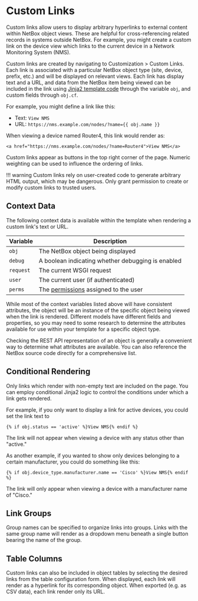 # Custom Links

Custom links allow users to display arbitrary hyperlinks to external content within NetBox object views. These are helpful for cross-referencing related records in systems outside NetBox. For example, you might create a custom link on the device view which links to the current device in a Network Monitoring System (NMS).

Custom links are created by navigating to Customization > Custom Links. Each link is associated with a particular NetBox object type (site, device, prefix, etc.) and will be displayed on relevant views. Each link has display text and a URL, and data from the NetBox item being viewed can be included in the link using [Jinja2 template code](https://jinja2docs.readthedocs.io/en/stable/) through the variable `obj`, and custom fields through `obj.cf`.

For example, you might define a link like this:

* Text: `View NMS`
* URL: `https://nms.example.com/nodes/?name={{ obj.name }}`

When viewing a device named Router4, this link would render as:

```no-highlight
<a href="https://nms.example.com/nodes/?name=Router4">View NMS</a>
```

Custom links appear as buttons in the top right corner of the page. Numeric weighting can be used to influence the ordering of links.

!!! warning
    Custom links rely on user-created code to generate arbitrary HTML output, which may be dangerous. Only grant permission to create or modify custom links to trusted users.

## Context Data

The following context data is available within the template when rendering a custom link's text or URL.

| Variable | Description |
|----------|-------------|
| `obj`      | The NetBox object being displayed |
| `debug`    | A boolean indicating whether debugging is enabled |
| `request`  | The current WSGI request |
| `user`     | The current user (if authenticated) |
| `perms`    | The [permissions](https://docs.djangoproject.com/en/stable/topics/auth/default/#permissions) assigned to the user |

While most of the context variables listed above will have consistent attributes, the object will be an instance of the specific object being viewed when the link is rendered. Different models have different fields and properties, so you may need to some research to determine the attributes available for use within your template for a specific object type.

Checking the REST API representation of an object is generally a convenient way to determine what attributes are available. You can also reference the NetBox source code directly for a comprehensive list.

## Conditional Rendering

Only links which render with non-empty text are included on the page. You can employ conditional Jinja2 logic to control the conditions under which a link gets rendered.

For example, if you only want to display a link for active devices, you could set the link text to

```jinja2
{% if obj.status == 'active' %}View NMS{% endif %}
```

The link will not appear when viewing a device with any status other than "active."

As another example, if you wanted to show only devices belonging to a certain manufacturer, you could do something like this:

```jinja2
{% if obj.device_type.manufacturer.name == 'Cisco' %}View NMS{% endif %}
```

The link will only appear when viewing a device with a manufacturer name of "Cisco."

## Link Groups

Group names can be specified to organize links into groups. Links with the same group name will render as a dropdown menu beneath a single button bearing the name of the group.

## Table Columns

Custom links can also be included in object tables by selecting the desired links from the table configuration form. When displayed, each link will render as a hyperlink for its corresponding object. When exported (e.g. as CSV data), each link render only its URL.
